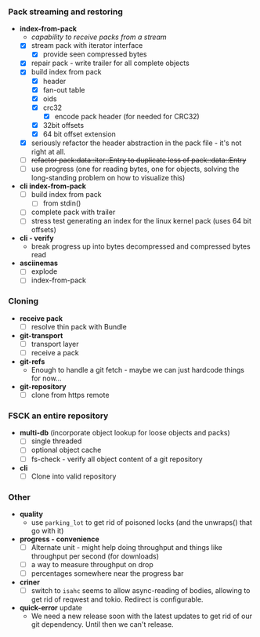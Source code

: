 ### Pack streaming and restoring

* **index-from-pack**
  * _capability to receive packs from a stream_
  * [x] stream pack with iterator interface
    * [x] provide seen compressed bytes
  * [x] repair pack - write trailer for all complete objects
  * [x] build index from pack
      * [x] header
      * [x] fan-out table
      * [x] oids
      * [x] crc32
          * [x] encode pack header (for needed for CRC32)
      * [x] 32bit offsets
      * [x] 64 bit offset extension
  * [x] seriously refactor the header abstraction in the pack file - it's not right at all.
  * [ ] ~~refactor pack:data::iter::Entry to duplicate less of pack::data::Entry~~
  * [ ] use progress (one for reading bytes, one for objects, solving the long-standing problem on how to visualize this)
* **cli index-from-pack**
  * [ ] build index from pack
     * [ ] from stdin()
  * [ ] complete pack with trailer
  * [ ] stress test generating an index for the linux kernel pack (uses 64 bit offsets)
* **cli - verify**
   * break progress up into bytes decompressed and compressed bytes read
* **asciinemas**
   * [ ] explode
   * [ ] index-from-pack
  
### Cloning

* **receive pack**
  * [ ] resolve thin pack with Bundle
* **git-transport**
  * [ ] transport layer
  * [ ] receive a pack
* **git-refs**
  * Enough to handle a git fetch - maybe we can just hardcode things for now…
* **git-repository**
  * [ ] clone from https remote
  
### FSCK an entire repository

* **multi-db** (incorporate object lookup for loose objects and packs)
  * [ ] single threaded
  * [ ] optional object cache
  * [ ] fs-check - verify all object content of a git repository
* **cli**
  * [ ] Clone into valid repository
  
### Other
* **quality**
  * use `parking_lot` to get rid of poisoned locks (and the unwraps() that go with it)
* **progress - convenience**
  * [ ] Alternate unit - might help doing throughput and things like throughput per second (for downloads)
  * [ ] a way to measure throughput on drop
  * [ ] percentages somewhere near the progress bar
* **criner**
  * [ ] switch to `isahc`
    seems to allow async-reading of bodies, allowing to get rid of reqwest and tokio. Redirect is configurable.
* **quick-error** update
  * We need a new release soon with the latest updates to get rid of our git dependency. Until then we can't release.

